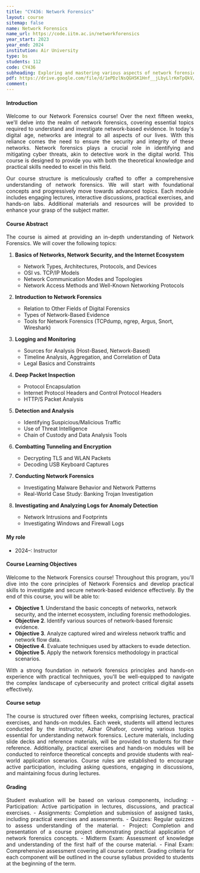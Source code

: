 ```yaml
---
title: "CY436: Network Forensics"
layout: course
sitemap: false
name: Network Forensics
name_url: https://code.iitm.ac.in/networkforensics
year_start: 2023
year_end: 2024
institution: Air University
type: bs
students: 112
code: CY436
subheading: Exploring and mastering various aspects of network forensics 
pdf: https://drive.google.com/file/d/1ePDzlNsQGH5K1Hnf__jLbyLlrKmTpQkV/view?usp=sharing
comment: 
---
```

#### Introduction
<p align="justify">
Welcome to our Network Forensics course! Over the next fifteen weeks, we'll delve into the realm of network forensics, covering essential topics required to understand and investigate network-based evidence. In today's digital age, networks are integral to all aspects of our lives. With this reliance comes the need to ensure the security and integrity of these networks. Network forensics plays a crucial role in identifying and mitigating cyber threats, akin to detective work in the digital world. This course is designed to provide you with both the theoretical knowledge and practical skills needed to excel in this field.</p>
<p align="justify">
Our course structure is meticulously crafted to offer a comprehensive understanding of network forensics. We will start with foundational concepts and progressively move towards advanced topics. Each module includes engaging lectures, interactive discussions, practical exercises, and hands-on labs. Additional materials and resources will be provided to enhance your grasp of the subject matter.
</p>

#### Course Abstract
<p align="justify">
The course is aimed at providing an in-depth understanding of Network Forensics. We will cover the following topics:</p>

1. **Basics of Networks, Network Security, and the Internet Ecosystem**
   - Network Types, Architectures, Protocols, and Devices
   - OSI vs. TCP/IP Models
   - Network Communication Modes and Topologies
   - Network Access Methods and Well-Known Networking Protocols

2. **Introduction to Network Forensics**
   - Relation to Other Fields of Digital Forensics
   - Types of Network-Based Evidence
   - Tools for Network Forensics (TCPdump, ngrep, Argus, Snort, Wireshark)

3. **Logging and Monitoring**
   - Sources for Analysis (Host-Based, Network-Based)
   - Timeline Analysis, Aggregation, and Correlation of Data
   - Legal Basics and Constraints

4. **Deep Packet Inspection**
   - Protocol Encapsulation
   - Internet Protocol Headers and Control Protocol Headers
   - HTTP/S Packet Analysis

5. **Detection and Analysis**
   - Identifying Suspicious/Malicious Traffic
   - Use of Threat Intelligence
   - Chain of Custody and Data Analysis Tools

6. **Combatting Tunneling and Encryption**
   - Decrypting TLS and WLAN Packets
   - Decoding USB Keyboard Captures

7. **Conducting Network Forensics**
   - Investigating Malware Behavior and Network Patterns
   - Real-World Case Study: Banking Trojan Investigation

8. **Investigating and Analyzing Logs for Anomaly Detection**
   - Network Intrusions and Footprints
   - Investigating Windows and Firewall Logs

#### My role
- 2024–: Instructor

#### Course Learning Objectives
<p align="justify">
Welcome to the Network Forensics course! Throughout this program, you'll dive into the core principles of Network Forensics and develop practical skills to investigate and secure network-based evidence effectively. By the end of this course, you will be able to:</p>

- **Objective 1**. Understand the basic concepts of networks, network security, and the internet ecosystem, including forensic methodologies.
- **Objective 2**. Identify various sources of network-based forensic evidence.
- **Objective 3**. Analyze captured wired and wireless network traffic and network flow data.
- **Objective 4**. Evaluate techniques used by attackers to evade detection.
- **Objective 5**. Apply the network forensics methodology in practical scenarios.

<p align="justify">
With a strong foundation in network forensics principles and hands-on experience with practical techniques, you'll be well-equipped to navigate the complex landscape of cybersecurity and protect critical digital assets effectively.</p>

#### Course setup
<p align="justify">
The course is structured over fifteen weeks, comprising lectures, practical exercises, and hands-on modules. Each week, students will attend lectures conducted by the instructor, Azhar Ghafoor, covering various topics essential for understanding network forensics. Lecture materials, including slide decks and reference materials, will be provided to students for their reference. Additionally, practical exercises and hands-on modules will be conducted to reinforce theoretical concepts and provide students with real-world application scenarios. Course rules are established to encourage active participation, including asking questions, engaging in discussions, and maintaining focus during lectures.  
</p>

#### Grading
<p align="justify">
Student evaluation will be based on various components, including:
- Participation: Active participation in lectures, discussions, and practical exercises.
- Assignments: Completion and submission of assigned tasks, including practical exercises and assessments.
- Quizzes: Regular quizzes to assess understanding of the material.
- Project: Completion and presentation of a course project demonstrating practical application of network forensics concepts.
- Midterm Exam: Assessment of knowledge and understanding of the first half of the course material.
- Final Exam: Comprehensive assessment covering all course content.
Grading criteria for each component will be outlined in the course syllabus provided to students at the beginning of the term.
</p>
